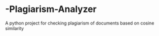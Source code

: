 # -Plagiarism-Analyzer
A python project for checking plagiarism of documents based on cosine similarity
